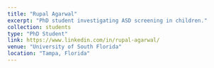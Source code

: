 ```yaml
---
title: "Rupal Agarwal"
excerpt: "PhD student investigating ASD screening in children."
collection: students
type: "PhD Student"
link: https://www.linkedin.com/in/rupal-agarwal/
venue: "University of South Florida"
location: "Tampa, Florida"
---
```

